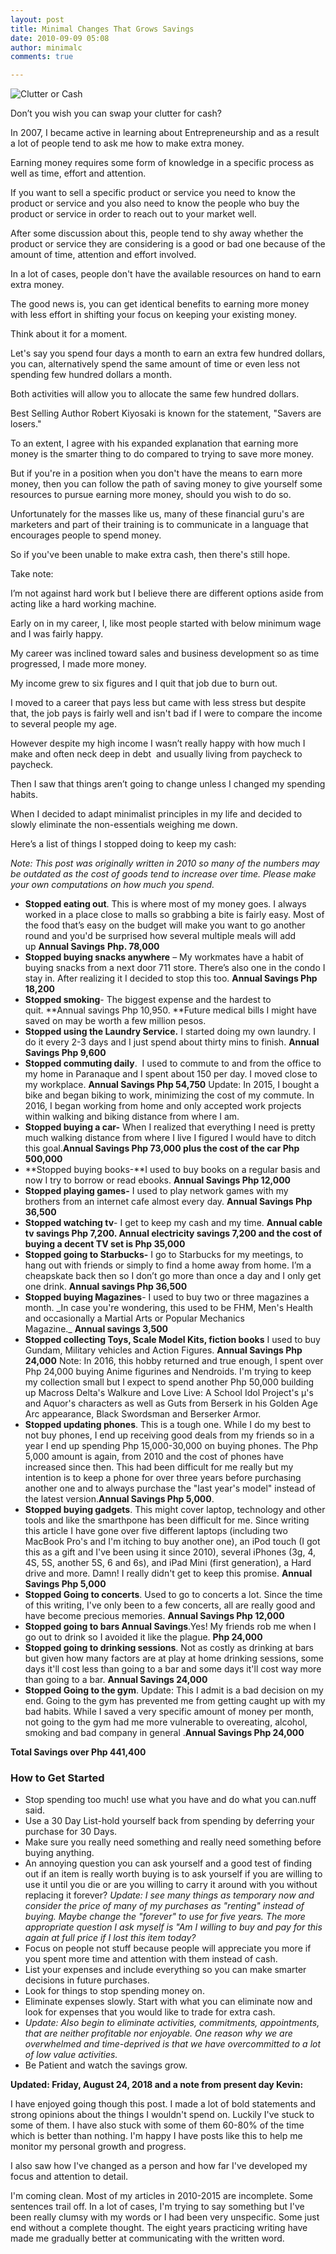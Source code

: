 ```yaml
---
layout: post
title: Minimal Changes That Grows Savings
date: 2010-09-09 05:08
author: minimalc
comments: true

---
```

<img src="http://farm5.static.flickr.com/4146/5053683676_9c112e7d3c.jpg" alt="Clutter or Cash" />

Don’t you wish you can swap your clutter for cash?

In 2007, I became active in learning about Entrepreneurship and as a result a lot of people tend to ask me how to make extra money. 

Earning money requires some form of knowledge in a specific process as well as time, effort and attention.

If you want to sell a specific product or service you need to know the product or service and you also need to know the people who buy the product or service in order to reach out to your market well.

After some discussion about this, people tend to shy away whether the product or service they are considering is a good or bad one because of the amount of time, attention and effort involved.

In a lot of cases, people don't have the available resources on hand to earn extra money.

The good news is, you can get identical benefits to earning more money with less effort in shifting your focus on keeping your existing money.

Think about it for a moment.

Let's say you spend four days a month to earn an extra few hundred dollars, you can, alternatively spend the same amount of time or even less not spending few hundred dollars a month.

Both activities will allow you to allocate the same few hundred dollars.

Best Selling Author Robert Kiyosaki is known for the statement, "Savers are losers."

To an extent, I agree with his expanded explanation that earning more money is the smarter thing to do compared to trying to save more money.

But if you're in a position when you don't have the means to earn more money, then you can follow the path of saving money to give yourself some resources to pursue earning more money, should you wish to do so.

Unfortunately for the masses like us, many of these financial guru's are marketers and part of their training is to communicate in a language that encourages people to spend money.

So if you've been unable to make extra cash, then there's still hope.

Take note:

I’m not against hard work but I believe there are different options aside from acting like a hard working machine. 

Early on in my career, I, like most people started with below minimum wage and I was fairly happy. 

My career was inclined toward sales and business development so as time progressed, I made more money. 

My income grew to six figures and I quit that job due to burn out. 

I moved to a career that pays less but came with less stress but despite that, the job pays is fairly well and isn't bad if I were to compare the income to several people my age.

However despite my high income I wasn’t really happy with how much I make and often neck deep in debt  and usually living from paycheck to paycheck. 

Then I saw that things aren’t going to change unless I changed my spending habits. 

When I decided to adapt minimalist principles in my life and decided to slowly eliminate the non-essentials weighing me down.

Here’s a list of things I stopped doing to keep my cash:

_Note: This post was originally written in 2010 so many of the numbers may be outdated as the cost of goods tend to increase over time. Please make your own computations on how much you spend._

- **Stopped eating out**. This is where most of my money goes. I always worked in a place close to malls so grabbing a bite is fairly easy. Most of the food that’s easy on the budget will make you want to go another round and you'd be surprised how several multiple meals will add up **Annual Savings** **Php. 78,000**
- **Stopped buying snacks anywhere** – My workmates have a habit of buying snacks from a next door 711 store. There’s also one in the condo I stay in. After realizing it I decided to stop this too. **Annual Savings Php 18,200**
- **Stopped smoking**- The biggest expense and the hardest to quit. **Annual savings Php 10,950. **Future medical bills I might have saved on may be worth a few million pesos.
- **Stopped using the Laundry Service.** I started doing my own laundry. I do it every 2-3 days and I just spend about thirty mins to finish. **Annual Savings Php 9,600**
- **Stopped commuting daily**.  I used to commute to and from the office to my home in Paranaque and I spent about 150 per day. I moved close to my workplace. **Annual Savings Php 54,750** Update: In 2015, I bought a bike and began biking to work, minimizing the cost of my commute. In 2016, I began working from home and only accepted work projects within walking and biking distance from where I am.
- **Stopped buying a car-** When I realized that everything I need is pretty much walking distance from where I live I figured I would have to ditch this goal.**Annual Savings Php 73,000 plus the cost of the car Php 500,000**
- **Stopped buying books-**I used to buy books on a regular basis and now I try to borrow or read ebooks. **Annual Savings Php 12,000**
- **Stopped playing games-** I used to play network games with my brothers from an internet cafe almost every day. **Annual Savings Php 36,500**
- **Stopped watching tv**- I get to keep my cash and my time. **Annual cable tv savings Php 7,200. Annual electricity savings 7,200 and the cost of buying a decent TV set is Php 35,000**
- **Stopped going to Starbucks-** I go to Starbucks for my meetings, to hang out with friends or simply to find a home away from home. I’m a cheapskate back then so I don’t go more than once a day and I only get one drink. **Annual savings Php 36,500**
- **Stopped buying Magazines**- I used to buy two or three magazines a month. \_In case you're wondering, this used to be FHM, Men's Health and occasionally a Martial Arts or Popular Mechanics Magazine.\_ **Annual savings 3,500**
- **Stopped collecting Toys, Scale Model Kits, fiction books** I used to buy Gundam, Military vehicles and Action Figures. **Annual Savings Php 24,000** Note: In 2016, this hobby returned and true enough, I spent over Php 24,000 buying Anime figurines and Nendroids. I'm trying to keep my collection small but I expect to spend another Php 50,000 building up Macross Delta's Walkure and Love Live: A School Idol Project's µ's and Aquor's characters as well as Guts from Berserk in his Golden Age Arc appearance, Black Swordsman and Berserker Armor.
- **Stopped updating phones**.  This is a tough one. While I do my best to not buy phones, I end up receiving good deals from my friends so in a year I end up spending Php 15,000-30,000 on buying phones. The Php 5,000 amount is again, from 2010 and the cost of phones have increased since then. This had been difficult for me really but my intention is to keep a phone for over three years before purchasing another one and to always purchase the "last year's model" instead of the latest version.**Annual Savings Php 5,000**.
- **Stopped buying gadgets**. This might cover laptop, technology and other tools and like the smarthpone has been difficult for me. Since writing this article I have gone over five different laptops (including two MacBook Pro's and I'm itching to buy another one), an iPod touch (I got this as a gift and I've been using it since 2010), several iPhones (3g, 4, 4S, 5S, another 5S, 6 and 6s), and iPad Mini (first generation), a Hard drive and more. Damn! I really didn't get to keep this promise. **Annual Savings Php 5,000**
- **Stopped Going to concerts**. Used to go to concerts a lot. Since the time of this writing, I've only been to a few concerts, all are really good and have become precious memories. **Annual Savings Php 12,000**
- **Stopped going to bars Annual Savings**.Yes! My friends rob me when I go out to drink so I avoided it like the plague. **Php 24,000**
- **Stopped going to drinking sessions**. Not as costly as drinking at bars but given how many factors are at play at home drinking sessions, some days it'll cost less than going to a bar and some days it'll cost way more than going to a bar.  **Annual Savings 24,000**
- **Stopped Going to the gym**. Update: This I admit is a bad decision on my end. Going to the gym has prevented me from getting caught up with my bad habits. While I saved a very specific amount of money per month, not going to the gym had me more vulnerable to overeating, alcohol, smoking and bad company in general .**Annual Savings Php 24,000**

**Total Savings over Php 441,400**

### How to Get Started

- Stop spending too much! use what you have and do what you can.nuff said.
- Use a 30 Day List-hold yourself back from spending by deferring your purchase for 30 Days.
- Make sure you really need something and really need something before buying anything.
- An annoying question you can ask yourself and a good test of finding out if an item is really worth buying is to ask yourself if you are willing to use it until you die or are you willing to carry it around with you without replacing it forever? _Update: I see many things as temporary now and consider the price of many of my purchases as "renting" instead of buying. Maybe change the "forever" to use for five years. The more appropriate question I ask myself is "Am I willing to buy and pay for this again at full price if I lost this item today?_
- Focus on people not stuff because people will appreciate you more if you spent more time and attention with them instead of cash.
- List your expenses and include everything so you can make smarter decisions in future purchases.
- Look for things to stop spending money on.
- Eliminate expenses slowly. Start with what you can eliminate now and look for expenses that you would like to trade for extra cash.
- _Update: Also begin to eliminate activities, commitments, appointments, that are neither profitable nor enjoyable. One reason why we are overwhelmed and time-deprived is that we have overcommitted to a lot of low value activities._
- Be Patient and watch the savings grow.

**Updated: Friday, August 24, 2018 and a note from present day Kevin:**

I have enjoyed going though this post. I made a lot of bold statements and strong opinions about the things I wouldn't spend on. Luckily I've stuck to some of them. I have also stuck with some of them 60-80% of the time which is better than nothing. I'm happy I have posts like this to help me monitor my personal growth and progress.

I also saw how I've changed as a person and how far I've developed my focus and attention to detail.

I'm coming clean. Most of my articles in 2010-2015 are incomplete. Some sentences trail off. In a lot of cases, I'm trying to say something but I've been really clumsy with my words or I had been very unspecific. Some just end without a complete thought. The eight years practicing writing have made me gradually better at communicating with the written word.